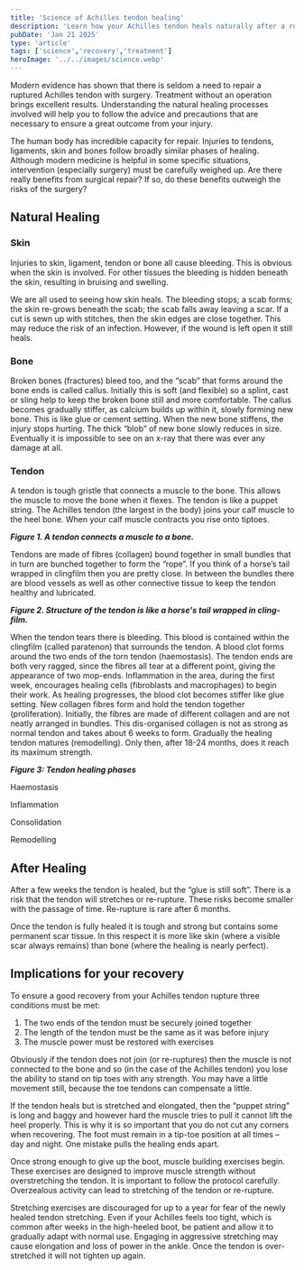 ```yaml
---
title: 'Science of Achilles tendon healing'
description: 'Learn how your Achilles tendon heals naturally after a rupture, with detailed explanations of the biological healing process. Understand the science behind why surgery is rarely needed and how the body repairs itself through distinct healing phases.'
pubDate: 'Jan 21 2025'
type: 'article'
tags: ['science','recovery','treatment']
heroImage: '../../images/science.webp'
---
```


Modern evidence has shown that there is seldom a need to repair a ruptured Achilles tendon with surgery. Treatment without an operation brings excellent results. Understanding the natural healing processes involved will help you to follow the advice and precautions that are necessary to ensure a great outcome from your injury.

The human body has incredible capacity for repair. Injuries to tendons, ligaments, skin and bones follow broadly similar phases of healing. Although modern medicine is helpful in some specific situations, intervention (especially surgery) must be carefully weighed up. Are there really benefits from surgical repair? If so, do these benefits outweigh the risks of the surgery?

## Natural Healing

### Skin

Injuries to skin, ligament, tendon or bone all cause bleeding. This is obvious when the skin is involved. For other tissues the bleeding is hidden beneath the skin, resulting in bruising and swelling.

We are all used to seeing how skin heals. The bleeding stops; a scab forms; the skin re-grows beneath the scab; the scab falls away leaving a scar. If a cut is sewn up with stitches, then the skin edges are close together. This may reduce the risk of an infection. However, if the wound is left open it still heals.

### Bone

Broken bones (fractures) bleed too, and the “scab” that forms around the bone ends is called callus. Initially this is soft (and flexible) so a splint, cast or sling help to keep the broken bone still and more comfortable. The callus becomes gradually stiffer, as calcium builds up within it, slowly forming new bone. This is like glue or cement setting. When the new bone stiffens, the injury stops hurting. The thick “blob” of new bone slowly reduces in size. Eventually it is impossible to see on an x-ray that there was ever any damage at all.

### Tendon

A tendon is tough gristle that connects a muscle to the bone. This allows the muscle to move the bone when it flexes. The tendon is like a puppet string. The Achilles tendon (the largest in the body) joins your calf muscle to the heel bone. When your calf muscle contracts you rise onto tiptoes.

***Figure 1. A tendon connects a muscle to a bone.***

Tendons are made of fibres (collagen) bound together in small bundles that in turn are bunched together to form the “rope”. If you think of a horse’s tail wrapped in clingfilm then you are pretty close. In between the bundles there are blood vessels as well as other connective tissue to keep the tendon healthy and lubricated.

***Figure 2. Structure of the tendon is like a horse's tail wrapped in cling-film.***

When the tendon tears there is bleeding. This blood is contained within the clingfilm (called paratenon) that surrounds the tendon. A blood clot forms around the two ends of the torn tendon (haemostasis). The tendon ends are both very ragged, since the fibres all tear at a different point, giving the appearance of two mop-ends. Inflammation in the area, during the first week, encourages healing cells (fibroblasts and macrophages) to begin their work. As healing progresses, the blood clot becomes stiffer like glue setting. New collagen fibres form and hold the tendon together (proliferation). Initially, the fibres are made of different collagen and are not neatly arranged in bundles. This dis-organised collagen is not as strong as normal tendon and takes about 6 weeks to form. Gradually the healing tendon matures (remodelling). Only then, after 18-24 months, does it reach its maximum strength.

***Figure 3: Tendon healing phases***

Haemostasis

Inflammation

Consolidation

Remodelling

## After Healing

After a few weeks the tendon is healed, but the “glue is still soft”. There is a risk that the tendon will stretches or re-rupture. These risks become smaller with the passage of time. Re-rupture is rare after 6 months.

Once the tendon is fully healed it is tough and strong but contains some permanent scar tissue. In this respect it is more like skin (where a visible scar always remains) than bone (where the healing is nearly perfect).

## Implications for your recovery

To ensure a good recovery from your Achilles tendon rupture three conditions must be met:

1. The two ends of the tendon must be securely joined together
2. The length of the tendon must be the same as it was before injury
3. The muscle power must be restored with exercises

Obviously if the tendon does not join (or re-ruptures) then the muscle is not connected to the bone and so (in the case of the Achilles tendon) you lose the ability to stand on tip toes with any strength. You may have a little movement still, because the toe tendons can compensate a little.

If the tendon heals but is stretched and elongated, then the “puppet string” is long and baggy and however hard the muscle tries to pull it cannot lift the heel properly. This is why it is so important that you do not cut any corners when recovering. The foot must remain in a tip-toe position at all times – day and night. One mistake pulls the healing ends apart.

Once strong enough to give up the boot, muscle building exercises begin. These exercises are designed to improve muscle strength without overstretching the tendon. It is important to follow the protocol carefully. Overzealous activity can lead to stretching of the tendon or re-rupture.

Stretching exercises are discouraged for up to a year for fear of the newly healed tendon stretching. Even if your Achilles feels too tight, which is common after weeks in the high-heeled boot, be patient and allow it to gradually adapt with normal use. Engaging in aggressive stretching may cause elongation and loss of power in the ankle. Once the tendon is over-stretched it will not tighten up again.

